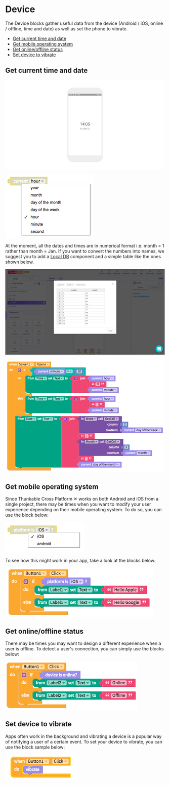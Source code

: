 # Device

The Device blocks gather useful data from the device \(Android / iOS, online / offline, time and date\) as well as set the phone to vibrate.

* [Get current time and date](device.md#get-current-time-and-date)
* [Get mobile operating system](device.md#get-mobile-operating-system)
* [Get online/offline status](device.md#get-online-offline-status)
* [Set device to vibrate](device.md#set-device-to-vibrate)

## Get current time and date

![](../../../.gitbook/assets/thunkable-docs-exhibits-93.png)

![](../../../.gitbook/assets/screen-shot-2018-12-13-at-12.58.32-pm.png)

At the moment, all the dates and times are in numerical format i.e. month = 1 rather than month = Jan. If you want to convert the numbers into names, we suggest you to add a [Local DB](../components/data/local-db.md) component and a simple table like the ones shown below.

![Add a Local DB component that maps the numerical month with the names ](../../../.gitbook/assets/screen-shot-2018-12-13-at-2.08.44-pm.png)

![Because the minutes can be less than one digit and digital clocks always show two, there&apos;s an additional conditional block to account for the case when the minute is less than double digits](../../../.gitbook/assets/screen-shot-2018-12-13-at-2.10.33-pm.png)

## Get mobile operating system

Since Thunkable Cross Platform ✕ works on both Android and iOS from a single project, there may be times when you want to modify your user experience depending on their mobile operating system. To do so, you can use the block below:

![](../../../.gitbook/assets/screen-shot-2018-12-13-at-2.17.26-pm.png)

To see how this might work in your app, take a look at the blocks below:

![](../../../.gitbook/assets/screen-shot-2018-12-13-at-2.16.39-pm.png)

## Get online/offline status

There may be times you may want to design a different experience when a user is offline. To detect a user's connection, you can simply use the blocks below:

![](../../../.gitbook/assets/screen-shot-2018-12-13-at-2.16.48-pm.png)

## Set device to vibrate

Apps often work in the background and vibrating a device is a popular way of notifying a user of a certain event. To set your device to vibrate, you can use the block sample below:

![](../../../.gitbook/assets/screen-shot-2018-12-13-at-2.21.45-pm.png)

